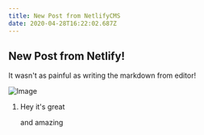 ```yaml
---
title: New Post from NetlifyCMS
date: 2020-04-28T16:22:02.687Z
---
```

## New Post from Netlify!

It wasn't as painful as writing the markdown from editor!

![Image](/img/184441d8119162d0597ac226275e89fa.gif "Image")

1. Hey it's great

   and amazing